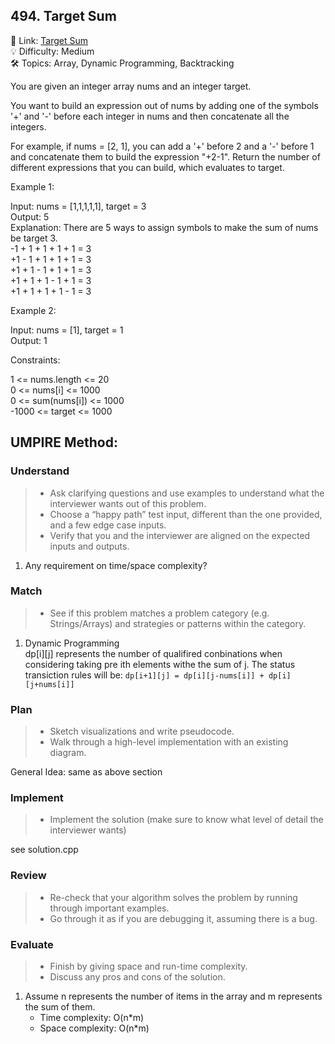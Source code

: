 ## 494. Target Sum
🔗 Link: [Target Sum](https://leetcode.com/problems/target-sum/description/)  
💡 Difficulty: Medium  
🛠️ Topics: Array, Dynamic Programming, Backtracking

You are given an integer array nums and an integer target.

You want to build an expression out of nums by adding one of the symbols '+' and '-' before each integer in nums and then concatenate all the integers.

For example, if nums = [2, 1], you can add a '+' before 2 and a '-' before 1 and concatenate them to build the expression "+2-1".
Return the number of different expressions that you can build, which evaluates to target.

 

Example 1:

Input: nums = [1,1,1,1,1], target = 3  
Output: 5  
Explanation: There are 5 ways to assign symbols to make the sum of nums be target 3.  
-1 + 1 + 1 + 1 + 1 = 3  
+1 - 1 + 1 + 1 + 1 = 3  
+1 + 1 - 1 + 1 + 1 = 3  
+1 + 1 + 1 - 1 + 1 = 3  
+1 + 1 + 1 + 1 - 1 = 3  

Example 2:

Input: nums = [1], target = 1  
Output: 1  
 

Constraints:

1 <= nums.length <= 20  
0 <= nums[i] <= 1000   
0 <= sum(nums[i]) <= 1000  
-1000 <= target <= 1000  

## UMPIRE Method:

### Understand
> - Ask clarifying questions and use examples to understand what the interviewer wants out of this problem.
> - Choose a “happy path” test input, different than the one provided, and a few edge case inputs.
> - Verify that you and the interviewer are aligned on the expected inputs and outputs.
1. Any requirement on time/space complexity?
### Match
> - See if this problem matches a problem category (e.g. Strings/Arrays) and strategies or patterns within the category.
1. Dynamic Programming  
   dp[i][j] represents the number of qualifired conbinations when considering taking pre ith elements withe the sum of j. The status transiction rules will be: `dp[i+1][j] = dp[i][j-nums[i]] + dp[i][j+nums[i]]` 
### Plan
> - Sketch visualizations and write pseudocode.
> - Walk through a high-level implementation with an existing diagram.

General Idea: same as above section

### Implement
> - Implement the solution (make sure to know what level of detail the interviewer wants)  

see solution.cpp
### Review
> - Re-check that your algorithm solves the problem by running through important examples.
> - Go through it as if you are debugging it, assuming there is a bug.
### Evaluate
> - Finish by giving space and run-time complexity.
> - Discuss any pros and cons of the solution.
1. Assume n represents the number of items in the array and m represents the sum of them.
   - Time complexity: O(n*m)
   - Space complexity: O(n*m)

